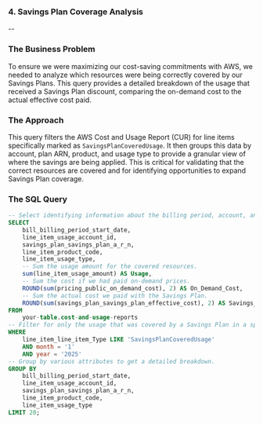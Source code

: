 ### **4. Savings Plan Coverage Analysis**
--

### **The Business Problem**

To ensure we were maximizing our cost-saving commitments with AWS, we needed to analyze which resources were being correctly covered by our Savings Plans. This query provides a detailed breakdown of the usage that received a Savings Plan discount, comparing the on-demand cost to the actual effective cost paid.

### **The Approach**

This query filters the AWS Cost and Usage Report (CUR) for line items specifically marked as `SavingsPlanCoveredUsage`. It then groups this data by account, plan ARN, product, and usage type to provide a granular view of where the savings are being applied. This is critical for validating that the correct resources are covered and for identifying opportunities to expand Savings Plan coverage.

### **The SQL Query**

```sql
-- Select identifying information about the billing period, account, and Savings Plan.
SELECT
    bill_billing_period_start_date,
    line_item_usage_account_id,
    savings_plan_savings_plan_a_r_n,
    line_item_product_code,
    line_item_usage_type,
    -- Sum the usage amount for the covered resources.
    sum(line_item_usage_amount) AS Usage,
    -- Sum the cost if we had paid on-demand prices.
    ROUND(sum(pricing_public_on_demand_cost), 2) AS On_Demand_Cost,
    -- Sum the actual cost we paid with the Savings Plan.
    ROUND(sum(savings_plan_savings_plan_effective_cost), 2) AS Savings_Plan_Cost
FROM
    your-table.cost-and-usage-reports
-- Filter for only the usage that was covered by a Savings Plan in a specific period.
WHERE
    line_item_line_item_Type LIKE 'SavingsPlanCoveredUsage'
    AND month = '1'
    AND year = '2025'
-- Group by various attributes to get a detailed breakdown.
GROUP BY
    bill_billing_period_start_date,
    line_item_usage_account_id,
    savings_plan_savings_plan_a_r_n,
    line_item_product_code,
    line_item_usage_type
LIMIT 20;